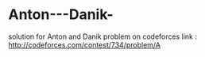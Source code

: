 # Anton---Danik-
solution for Anton and Danik problem on codeforces  link : http://codeforces.com/contest/734/problem/A

